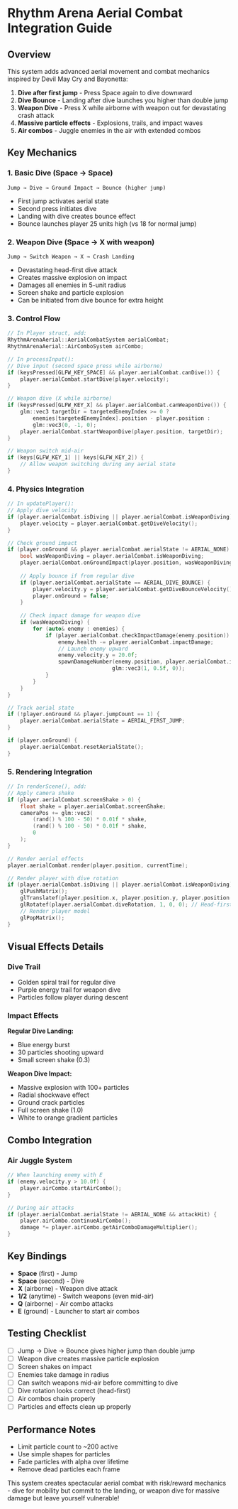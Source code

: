 # Rhythm Arena Aerial Combat Integration Guide

## Overview
This system adds advanced aerial movement and combat mechanics inspired by Devil May Cry and Bayonetta:

1. **Dive after first jump** - Press Space again to dive downward
2. **Dive Bounce** - Landing after dive launches you higher than double jump
3. **Weapon Dive** - Press X while airborne with weapon out for devastating crash attack
4. **Massive particle effects** - Explosions, trails, and impact waves
5. **Air combos** - Juggle enemies in the air with extended combos

## Key Mechanics

### 1. Basic Dive (Space → Space)
```
Jump → Dive → Ground Impact → Bounce (higher jump)
```
- First jump activates aerial state
- Second press initiates dive
- Landing with dive creates bounce effect
- Bounce launches player 25 units high (vs 18 for normal jump)

### 2. Weapon Dive (Space → X with weapon)
```
Jump → Switch Weapon → X → Crash Landing
```
- Devastating head-first dive attack
- Creates massive explosion on impact
- Damages all enemies in 5-unit radius
- Screen shake and particle explosion
- Can be initiated from dive bounce for extra height

### 3. Control Flow
```cpp
// In Player struct, add:
RhythmArenaAerial::AerialCombatSystem aerialCombat;
RhythmArenaAerial::AirComboSystem airCombo;

// In processInput():
// Dive input (second space press while airborne)
if (keysPressed[GLFW_KEY_SPACE] && player.aerialCombat.canDive()) {
    player.aerialCombat.startDive(player.velocity);
}

// Weapon dive (X while airborne)
if (keysPressed[GLFW_KEY_X] && player.aerialCombat.canWeaponDive()) {
    glm::vec3 targetDir = targetedEnemyIndex >= 0 ? 
        enemies[targetedEnemyIndex].position - player.position :
        glm::vec3(0, -1, 0);
    player.aerialCombat.startWeaponDive(player.position, targetDir);
}

// Weapon switch mid-air
if (keys[GLFW_KEY_1] || keys[GLFW_KEY_2]) {
    // Allow weapon switching during any aerial state
}
```

### 4. Physics Integration
```cpp
// In updatePlayer():
// Apply dive velocity
if (player.aerialCombat.isDiving || player.aerialCombat.isWeaponDiving) {
    player.velocity = player.aerialCombat.getDiveVelocity();
}

// Check ground impact
if (player.onGround && player.aerialCombat.aerialState != AERIAL_NONE) {
    bool wasWeaponDiving = player.aerialCombat.isWeaponDiving;
    player.aerialCombat.onGroundImpact(player.position, wasWeaponDiving);
    
    // Apply bounce if from regular dive
    if (player.aerialCombat.aerialState == AERIAL_DIVE_BOUNCE) {
        player.velocity.y = player.aerialCombat.getDiveBounceVelocity();
        player.onGround = false;
    }
    
    // Check impact damage for weapon dive
    if (wasWeaponDiving) {
        for (auto& enemy : enemies) {
            if (player.aerialCombat.checkImpactDamage(enemy.position)) {
                enemy.health -= player.aerialCombat.impactDamage;
                // Launch enemy upward
                enemy.velocity.y = 20.0f;
                spawnDamageNumber(enemy.position, player.aerialCombat.impactDamage, 
                                 glm::vec3(1, 0.5f, 0));
            }
        }
    }
}

// Track aerial state
if (!player.onGround && player.jumpCount == 1) {
    player.aerialCombat.aerialState = AERIAL_FIRST_JUMP;
}

if (player.onGround) {
    player.aerialCombat.resetAerialState();
}
```

### 5. Rendering Integration
```cpp
// In renderScene(), add:
// Apply camera shake
if (player.aerialCombat.screenShake > 0) {
    float shake = player.aerialCombat.screenShake;
    cameraPos += glm::vec3(
        (rand() % 100 - 50) * 0.01f * shake,
        (rand() % 100 - 50) * 0.01f * shake,
        0
    );
}

// Render aerial effects
player.aerialCombat.render(player.position, currentTime);

// Render player with dive rotation
if (player.aerialCombat.isDiving || player.aerialCombat.isWeaponDiving) {
    glPushMatrix();
    glTranslatef(player.position.x, player.position.y, player.position.z);
    glRotatef(player.aerialCombat.diveRotation, 1, 0, 0); // Head-first rotation
    // Render player model
    glPopMatrix();
}
```

## Visual Effects Details

### Dive Trail
- Golden spiral trail for regular dive
- Purple energy trail for weapon dive
- Particles follow player during descent

### Impact Effects
**Regular Dive Landing:**
- Blue energy burst
- 30 particles shooting upward
- Small screen shake (0.3)

**Weapon Dive Impact:**
- Massive explosion with 100+ particles
- Radial shockwave effect
- Ground crack particles
- Full screen shake (1.0)
- White to orange gradient particles

## Combo Integration

### Air Juggle System
```cpp
// When launching enemy with E
if (enemy.velocity.y > 10.0f) {
    player.airCombo.startAirCombo();
}

// During air attacks
if (player.aerialCombat.aerialState != AERIAL_NONE && attackHit) {
    player.airCombo.continueAirCombo();
    damage *= player.airCombo.getAirComboDamageMultiplier();
}
```

## Key Bindings
- **Space** (first) - Jump
- **Space** (second) - Dive
- **X** (airborne) - Weapon dive attack
- **1/2** (anytime) - Switch weapons (even mid-air)
- **Q** (airborne) - Air combo attacks
- **E** (ground) - Launcher to start air combos

## Testing Checklist
- [ ] Jump → Dive → Bounce gives higher jump than double jump
- [ ] Weapon dive creates massive particle explosion
- [ ] Screen shakes on impact
- [ ] Enemies take damage in radius
- [ ] Can switch weapons mid-air before committing to dive
- [ ] Dive rotation looks correct (head-first)
- [ ] Air combos chain properly
- [ ] Particles and effects clean up properly

## Performance Notes
- Limit particle count to ~200 active
- Use simple shapes for particles
- Fade particles with alpha over lifetime
- Remove dead particles each frame

This system creates spectacular aerial combat with risk/reward mechanics - dive for mobility but commit to the landing, or weapon dive for massive damage but leave yourself vulnerable!
